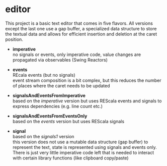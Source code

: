editor
======

This project is a basic text editor that comes in five flavors. All versions 
except the last one use a gap buffer, a specialized data structure to store the 
textual data and allows for efficient insertion and deletion at the caret 
position.

- **imperative**  
  no signals or events, only imperative code, value changes are propagated via 
  observables (Swing Reactors)
  
- **events**  
  REcala events (but no signals)  
  event stream composition is a bit complex, but this reduces the number of 
  places where the caret needs to be updated
  
- **signalsAndEventsFromImperative**  
  based on the *imperative* version but uses REScala events and signals to 
  express dependencies (e.g. line count etc.)
  
- **signalsAndEventsFromEventsOnly**  
  based on the *events* version but uses REScala signals
  
- **signal**  
  based on the *signals1* version  
  this version does not use a mutable data structure (gap buffer) to represent 
  the text, state is represented using signals and events only. There is just 
  very little imperative code left that is needed to interact with certain 
  library functions (like clipboard copy/paste)

